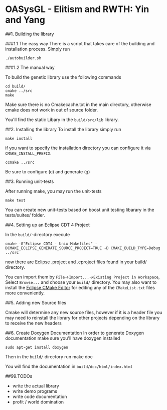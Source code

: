 <!---
This file uses markdown syntax, adhere when fiddling!
-->

OASysGL - Elitism and RWTH: Yin and Yang
========================================


##1. Building the library

###1.1 The easy way
There is a script that takes care of the building and installation process.
Simply run

    ./autobuilder.sh 

###1.2 The manual way

To build the genetic library use the following commands

    cd build/
    cmake ../src
    make

Make sure there is no Cmakecache.txt in the main directory, otherwise cmake does not work in out of source folder.

You'll find the static Libary in the `build/src/lib` library.

##2. Installing the library
To install the library simply run

    make install

if you want to specify the installation directory you can configure it via `CMAKE_INSTALL_PREFIX`.
    
    ccmake ../src

Be sure to configure (c) and generate (g) 

##3. Running unit-tests

After running make, you may run the unit-tests

    make test

You can create new unit-tests based on boost unit testing libarary in the tests/suites/ folder.

##4. Setting up an Eclipse CDT 4 Project

In the `build/`-directory execute

    cmake -G"Eclipse CDT4 - Unix Makefiles" -DCMAKE_ECLIPSE_GENERATE_SOURCE_PROJECT=TRUE -D CMAKE_BUILD_TYPE=Debug ../src

now there are Eclipse .project and .cproject files found in your build/ directory.

You can import them by `File`->`Import...`->`Existing Project in Workspace`, Select `Browse...` and choose your `build/` directory.
You may also want to install the [Eclipse CMake Editor](http://en.wikipedia.org/wiki/Markdown) for editing any of the `CMakeList.txt` 
files more conveniently.


##5. Adding new Source files

Cmake will determine any new source files, however if it is a header file you may need to reinstall the library for other 
projects depending on the library to receive the new headers

##6. Create Doxygen Documentation
In order to generate Doxygen documentation make sure you'll have doxygen installed

    sudo apt-get install doxygen

Then in the `build/` directory run
    make doc

You will find the documentation in `build/doc/html/index.html`

##99.TODOs
* write the actual library 
* write demo programs
* write code documentation
* profit / world domination
